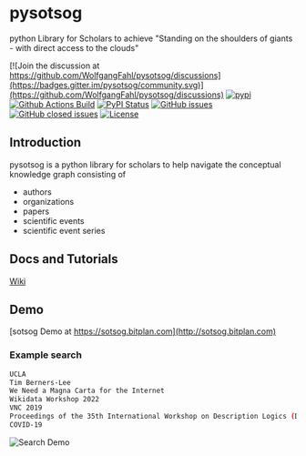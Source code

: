 # pysotsog
python Library for Scholars to achieve "Standing on the shoulders of giants - with direct access to the clouds"

[![Join the discussion at https://github.com/WolfgangFahl/pysotsog/discussions](https://badges.gitter.im/pysotsog/community.svg)](https://github.com/WolfgangFahl/pysotsog/discussions)
[![pypi](https://img.shields.io/pypi/pyversions/pysotsog)](https://pypi.org/project/pysotsog/)
[![Github Actions Build](https://github.com/WolfgangFahl/pysotsog/workflows/Build/badge.svg?branch=main)](https://github.com/WolfgangFahl/pysotsog/actions?query=workflow%3ABuild+branch%3Amain)
[![PyPI Status](https://img.shields.io/pypi/v/pysotsog.svg)](https://pypi.python.org/pypi/pysotsog/)
[![GitHub issues](https://img.shields.io/github/issues/WolfgangFahl/pysotsog.svg)](https://github.com/WolfgangFahl/pysotsog/issues)
[![GitHub closed issues](https://img.shields.io/github/issues-closed/WolfgangFahl/pysotsog.svg)](https://github.com/WolfgangFahl/pysotsog/issues/?q=is%3Aissue+is%3Aclosed)
[![License](https://img.shields.io/github/license/WolfgangFahl/pysotsog.svg)](https://www.apache.org/licenses/LICENSE-2.0)

## Introduction
pysotsog is a python library for scholars to help navigate the conceptual knowledge graph consisting of

- authors
- organizations
- papers
- scientific events
- scientific event series

## Docs and Tutorials
[Wiki](https://wiki.bitplan.com/index.php/Pysotsog)

## Demo
[sotsog Demo at https://sotsog.bitplan.com](http://sotsog.bitplan.com)

### Example search
```bash
UCLA
Tim Berners-Lee
We Need a Magna Carta for the Internet
Wikidata Workshop 2022
VNC 2019
Proceedings of the 35th International Workshop on Description Logics (DL 2022)
COVID-19
```
![Search Demo](https://user-images.githubusercontent.com/95085996/203155213-8e12cbb0-942a-49fc-9b77-2977bb5ddeaa.gif)

